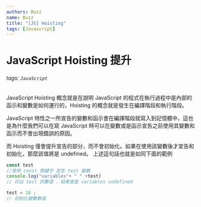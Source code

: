 ```yaml
---
authors: Buzz
name: Buzz
title: "[JS] Hoisting"
tags: [Javascript]
---
```


# JavaScript Hoisting 提升

###### tags: `JavaScript`

JavaScript Hoisting 概念就是在說明 JavaScript 的程式在執行過程中是內部的函示和變數是如何運行的，Hoisting 的概念就是發生在編譯階段和執行階段。

JavaScript 特性之一所宣告的變數和函示會在編譯階段就寫入到記憶體中，這也是為什麼我們可以在寫 JavaScript 時可以在變數或是函示宣告之前使用其變數和函示而不會出現錯誤的原因。

而 Hoisting 僅會提升宣告的部分，而不會初始化。如果在使用該變數後才宣告和初始化，那麼該值將是 undefined。
上述這句話也就是如同下面的範例

```js
const test
//使用 const 關鍵字 宣告 test 變數
console.log("variables"+ " " +test)
// 印出 test 的數值 ，結果會是 variables undefined

test = 18 ;
// 初始化變數數值
```
